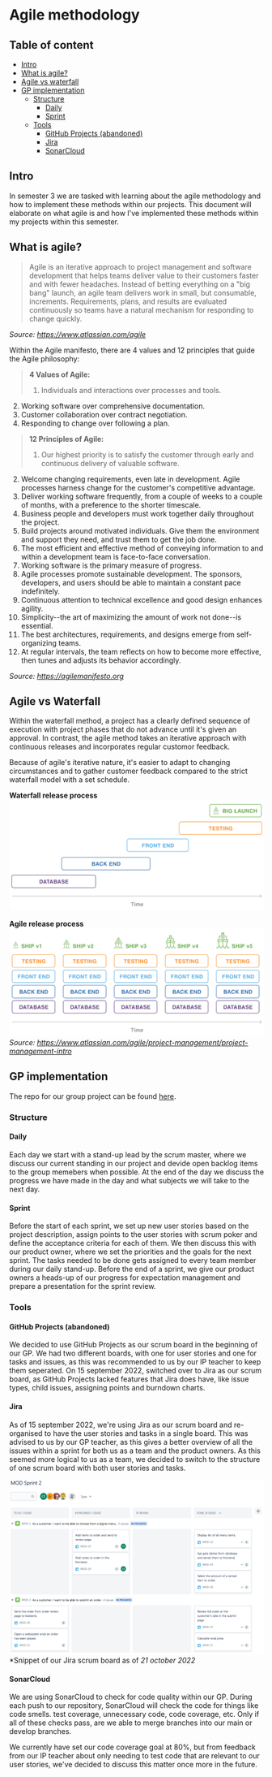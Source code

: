 # Agile methodology

## Table of content
- [Intro](#intro)
- [What is agile?](#what-is-agile?)
- [Agile vs waterfall](#agile-vs-waterfall)
- [GP implementation](#gp-implementation)
  - [Structure](#structure)
    - [Daily](#daily)
    - [Sprint](#sprint)
  - [Tools](#tools)
    - [GitHub Projects (abandoned)](#github-projects-abandoned)
    - [Jira](#jira)
    - [SonarCloud](#sonarcloud)
    

## Intro
In semester 3 we are tasked with learning about the agile methodology and how to implement these methods within our projects. This document will elaborate on what agile is and how I've implemented these methods within my projects within this semester.

## What is agile?
> Agile is an iterative approach to project management and software development that helps teams deliver value to their customers faster and with fewer headaches. Instead of betting everything on a "big bang" launch, an agile team delivers work in small, but consumable, increments. Requirements, plans, and results are evaluated continuously so teams have a natural mechanism for responding to change quickly. 

*Source: https://www.atlassian.com/agile*

Within the Agile manifesto, there are 4 values and 12 principles that guide the Agile philosophy:

> **4 Values of Agile:**
> 
>1. Individuals and interactions over processes and tools.
2. Working software over comprehensive documentation.
3. Customer collaboration over contract negotiation.
4. Responding to change over following a plan.
>
>**12 Principles of Agile:**
>
>1. Our highest priority is to satisfy the customer through early and continuous delivery of valuable software. 
2. Welcome changing requirements, even late in development. Agile processes harness change for the customer's competitive advantage. 
3. Deliver working software frequently, from a couple of weeks to a couple of months, with a preference to the shorter timescale. 
4. Business people and developers must work together daily throughout the project. 
5. Build projects around motivated individuals. Give them the environment and support they need, and trust them to get the job done. 
6. The most efficient and effective method of conveying information to and within a development team is face-to-face conversation. 
7. Working software is the primary measure of progress. 
8. Agile processes promote sustainable development. The sponsors, developers, and users should be able to maintain a constant pace indefinitely. 
9. Continuous attention to technical excellence and good design enhances agility. 
10. Simplicity--the art of maximizing the amount of work not done--is essential. 
11. The best architectures, requirements, and designs emerge from self-organizing teams. 
12. At regular intervals, the team reflects on how to become more effective, then tunes and adjusts its behavior accordingly.

*Source: https://agilemanifesto.org*

## Agile vs Waterfall

Within the waterfall method, a project has a clearly defined sequence of execution with project phases that do not advance until it's given an approval. In contrast, the agile method takes an iterative approach with continuous releases and incorporates regular customor feedback.

Because of agile's iterative nature, it's easier to adapt to changing circumstances and to gather customer feedback compared to the strict waterfall model with a set schedule.

**Waterfall release process**
![waterfall_release_model](../images/waterfall_release_process.svg)

**Agile release process**
![agile_release_process](../images/agile_release_train.svg)
*Source: https://www.atlassian.com/agile/project-management/project-management-intro*

## GP implementation

The repo for our group project can be found [here](https://github.com/Modus-1).

### Structure
#### Daily

Each day we start with a stand-up lead by the scrum master, where we discuss our current standing in our project and devide open backlog items to the group memebers when possible. At the end of the day we discuss the progress we have made in the day and what subjects we will take to the next day.

#### Sprint
Before the start of each sprint, we set up new user stories based on the project description, assign points to the user stories with scrum poker and define the acceptance criteria for each of them. We then discuss this with our product owner, where we set the priorities and the goals for the next sprint. The tasks needed to be done gets assigned to every team member during our daily stand-up. Before the end of a sprint, we give our product owners a heads-up of our progress for expectation management and prepare a presentation for the sprint review. 

### Tools
#### GitHub Projects (abandoned)
We decided to use GitHub Projects as our scrum board in the beginning of our GP. We had two different boards, with one for user stories and one for tasks and issues, as this was recommended to us by our IP teacher to keep them seperated. On 15 september 2022, switched over to Jira as our scrum board, as GitHub Projects lacked features that Jira does have, like issue types, child issues, assigning points and burndown charts.

#### Jira
As of 15 september 2022, we're using Jira as our scrum board and re-organised to have the user stories and tasks in a single board. This was advised to us by our GP teacher, as this gives a better overview of all the issues within a sprint for both us as a team and the product owners. As this seemed more logical to us as a team, we decided to switch to the structure of one scrum board with both user stories and tasks.

![Jira-snippet](../images/Jira-snippet.png) 
*Snippet of our Jira scrum board as of *21 october 2022*

#### SonarCloud
We are using SonarCloud to check for code quality within our GP. During each push to our repository, SonarCloud will check the code for things like code smells. test coverage, unnecessary code, code coverage, etc. Only if all of these checks pass, are we able to merge branches into our main or develop branches. 

We currently have set our code coverage goal at 80%, but from feedback from our IP teacher about only needing to test code that are relevant to our user stories, we've decided to discuss this matter once more in the future.
